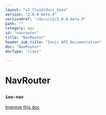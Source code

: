 ```yaml
---
layout: "v2_fluid/docs_base"
version: "2.0.0-beta.9"
versionHref: "/docs/v2/2.0.0-beta.9"
path: ""
category: api
id: "navrouter"
title: "NavRouter"
header_sub_title: "Ionic API Documentation"
doc: "NavRouter"
docType: "class"

---
```










<h1 class="api-title">
<a class="anchor" name="nav-router" href="#nav-router"></a>

NavRouter
<h3><code>ion-nav</code></h3>






</h1>

<a class="improve-v2-docs" href="http://github.com/driftyco/ionic/edit/2.0//src/components/nav/nav-router.ts#L0">
Improve this doc
</a>











<!-- @usage tag -->


<!-- @property tags -->



<!-- instance methods on the class -->


<!-- related link --><!-- end content block -->


<!-- end body block -->

